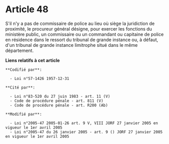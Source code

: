 # Article 48

S'il n'y a pas de commissaire de police au lieu où siège la juridiction de proximité, le procureur général désigne, pour
exercer les fonctions du ministère public, un commissaire ou un commandant ou capitaine de police en résidence dans le
ressort du tribunal de grande instance ou, à défaut, d'un tribunal de grande instance limitrophe situé dans le même
département.

**Liens relatifs à cet article**

	**Codifié par**:

	  - Loi n°57-1426 1957-12-31

	**Cité par**:

	  - Loi n°83-520 du 27 juin 1983 - art. 11 (V)
	  - Code de procédure pénale - art. 811 (V)
	  - Code de procédure pénale - art. R200 (Ab)

	**Modifié par**:

	  - Loi n°2005-47 2005-01-26 art. 9 V, VIII JORF 27 janvier 2005 en vigueur le 1er avril 2005
	  - Loi n°2005-47 du 26 janvier 2005 - art. 9 () JORF 27 janvier 2005 en vigueur le 1er avril 2005
